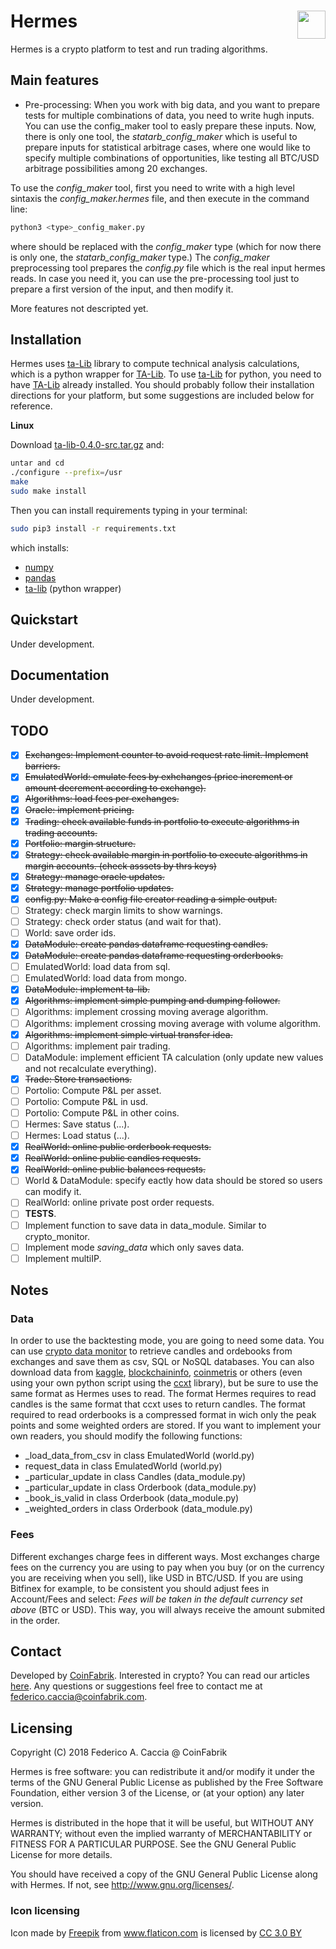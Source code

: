 # Hermes <img align="right" width="45" height="45" src="img/hermes.png">
Hermes is a crypto platform to test and run trading algorithms.

## Main features

* Pre-processing: When you work with big data, and you want to prepare tests for multiple combinations of data, you need to write hugh inputs. You can use the config_maker tool to easly prepare these inputs. Now, there is only one tool, the *statarb_config_maker* which is useful to prepare inputs for statistical arbitrage cases, where one would like to specify multiple combinations of opportunities, like testing all BTC/USD arbitrage possibilities among 20 exchanges.

To use the *config_maker* tool, first you need to write with a high level sintaxis the *config_maker.hermes* file, and then execute in the command line:
```bash
python3 <type>_config_maker.py
```
where <type> should be replaced with the *config_maker* type (which for now there is only one, the *statarb_config_maker* type.)
The *config_maker* preprocessing tool prepares the *config.py* file which is the real input hermes reads. In case you need it, you can use the pre-processing tool just to prepare a first version of the input, and then modify it.

More features not descripted yet.

## Installation
Hermes uses [ta-Lib](https://github.com/mrjbq7/ta-lib) library to compute technical analysis calculations, which is a python wrapper for [TA-Lib](http://ta-lib.org/). To use [ta-Lib](https://github.com/mrjbq7/ta-lib) for python, you need to have [TA-Lib](http://ta-lib.org/) already installed. You should probably follow their installation directions for your platform, but some suggestions are included below for reference.

**Linux**

Download [ta-lib-0.4.0-src.tar.gz](http://prdownloads.sourceforge.net/ta-lib/ta-lib-0.4.0-src.tar.gz) and:

```bash
untar and cd
./configure --prefix=/usr
make
sudo make install
```
Then you can install requirements typing in your terminal:
```bash
sudo pip3 install -r requirements.txt
```
which installs:
- [numpy](http://www.numpy.org/)
- [pandas](https://pandas.pydata.org/)
- [ta-lib](https://github.com/mrjbq7/ta-lib) (python wrapper)

## Quickstart
Under development.

## Documentation
Under development.

## TODO

- [X] ~~Exchanges: Implement counter to avoid request rate limit. Implement barriers.~~
- [x] ~~EmulatedWorld: emulate fees by exhchanges (price increment or amount decrement according to exchange).~~
- [x] ~~Algorithms: load fees per exchanges.~~
- [x] ~~Oracle: implement pricing.~~
- [x] ~~Trading: check available funds in portfolio to execute algorithms in trading accounts.~~
- [x] ~~Portfolio: margin structure.~~
- [x] ~~Strategy: check available margin in portfolio to execute algorithms in margin accounts. (check asssets by thrs keys)~~
- [x] ~~Strategy: manage oracle updates.~~
- [x] ~~Strategy: manage portfolio updates.~~
- [x] ~~config.py: Make a config file creator reading a simple output.~~
- [ ] Strategy: check margin limits to show warnings.
- [ ] Strategy: check order status (and wait for that).
- [ ] World: save order ids.
- [x] ~~DataModule: create pandas dataframe requesting candles.~~
- [x] ~~DataModule: create pandas dataframe requesting orderbooks.~~
- [ ] EmulatedWorld: load data from sql.
- [ ] EmulatedWorld: load data from mongo.
- [x] ~~DataModule: implement ta-lib.~~
- [x] ~~Algorithms: implement simple pumping and dumping follower.~~
- [ ] Algorithms: implement crossing moving average algorithm.
- [ ] Algorithms: implement crossing moving average with volume algorithm.
- [x] ~~Algorithms: implement simple virtual transfer idea.~~
- [ ] Algorithms: implement pair trading.
- [ ] DataModule: implement efficient TA calculation (only update new values and not recalculate everything).
- [x] ~~Trade: Store transactions.~~
- [ ] Portolio: Compute P&L per asset.
- [ ] Portolio: Compute P&L in usd.
- [ ] Portolio: Compute P&L in other coins.
- [ ] Hermes: Save status (...).
- [ ] Hermes: Load status (...).
- [x] ~~RealWorld: online public orderbook requests.~~
- [x] ~~RealWorld: online public candles requests.~~
- [x] ~~RealWorld: online public balances requests.~~
- [ ] World & DataModule: specify eactly how data should be stored so users can modify it.
- [ ] RealWorld: online private post order requests.
- [ ] **TESTS**.
- [ ] Implement function to save data in data_module. Similar to crypto_monitor.
- [ ] Implement mode *saving_data* which only saves data.
- [ ] Implement multiIP.

## Notes

### Data
In order to use the backtesting mode, you are going to need some data. You can use [crypto data monitor](https://github.com/fedecaccia/crypto_data_monitor) to retrieve candles and ordebooks from exchanges and save them as csv, SQL or NoSQL databases. You can also download data from [kaggle](https://www.kaggle.com), [blockchaininfo](https://www.blockchain.com/), [coinmetris](https://coinmetrics.io/) or others (even using your own python script using the [ccxt](https://www.github.com/ccxt/ccxt) library), but be sure to use the same format as Hermes uses to read. The format Hermes requires to read candles is the same format that ccxt uses to return candles. The format required to read orderbooks is a compressed format in wich only the peak points and some weighted orders are stored. If you want to implement your own readers, you should modify the following functions:
- _load_data_from_csv in class EmulatedWorld (world.py)
- request_data in class EmulatedWorld (world.py)
- _particular_update in class Candles (data_module.py)
- _particular_update in class Orderbook (data_module.py)
- _book_is_valid in class Orderbook (data_module.py)
- _weighted_orders in class Orderbook (data_module.py)

### Fees
Different exchanges charge fees in different ways.
Most exchanges charge fees on the currency you are using to pay when you buy (or  on the currency you are receiving when you sell), like USD in BTC/USD.
If you are using Bitfinex for example, to be consistent you should adjust fees in Account/Fees and select: *Fees will be taken in the default currency set above* (BTC or USD).
This way, you will always receive the amount submited in the order.

## Contact
Developed by [CoinFabrik](https://www.coinfabrik.com/). 
Interested in crypto? You can read our articles [here](https://blog.coinfabrik.com/).
Any questions or suggestions feel free to contact me at federico.caccia@coinfabrik.com.

## Licensing
Copyright (C) 2018 Federico A. Caccia @ CoinFabrik

Hermes is free software: you can redistribute it and/or modify it under the terms of the GNU General Public License as published by the Free Software Foundation, either version 3 of the License, or (at your option) any later version.

Hermes is distributed in the hope that it will be useful, but WITHOUT ANY WARRANTY; without even the implied warranty of MERCHANTABILITY or FITNESS FOR A PARTICULAR PURPOSE.  See the GNU General Public License for more details.

You should have received a copy of the GNU General Public License along with Hermes.  If not, see <http://www.gnu.org/licenses/>.

### Icon licensing
<div>Icon made by <a href="http://www.freepik.com" title="Freepik">Freepik</a> from <a href="https://www.flaticon.com/" title="Flaticon">www.flaticon.com</a> is licensed by <a href="http://creativecommons.org/licenses/by/3.0/" title="Creative Commons BY 3.0" target="_blank">CC 3.0 BY</a></div>
